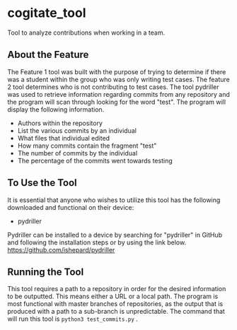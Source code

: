 # cogitate_tool

Tool to analyze contributions when working in a team.

## About the Feature

The Feature 1 tool was built with the purpose of trying to determine if there
was a student within the group who was only writing test cases. The feature 2
tool determines who is not contributing to test cases. The tool pydriller
was used to retrieve information regarding commits from any repository and the
program will scan through looking for the word "test". The program will display
the following information.

- Authors within the repository
- List the various commits by an individual
- What files that individual edited
- How many commits contain the fragment "test"
- The number of commits by the individual
- The percentage of the commits went towards testing

## To Use the Tool

It is essential that anyone who wishes to utilize this tool has the following
downloaded and functional on their device:

- pydriller

Pydriller can be installed to a device by searching for "pydriller" in GitHub
and following the installation steps or by using the link below.
https://github.com/ishepard/pydriller

## Running the Tool

This tool requires a path to a repository in order for the desired information
to be outputted. This means either a URL or a local path. The program is most
functional with master branches of repositories, as the output that is produced
with a path to a sub-branch is unpredictable. The command that will run this
tool is `python3 test_commits.py` .
